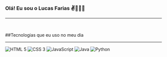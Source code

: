 ### Olá! Eu sou o Lucas Farias ✌️🧑🏻‍💻
<hr> <br>


##Tecnologias que eu uso no meu dia <hr>

  ![HTML 5](https://img.shields.io/badge/-HTML5-E34F26?style=flat-square&logo=html5&logoColor=white)
  ![CSS 3](https://img.shields.io/badge/-CSS3-1572B6?style=flat-square&logo=css3&logoColor=white)
  ![JavaScript](https://img.shields.io/badge/-JavaScript-F7DF1E?style=flat-square&logo=javascript&logoColor=black)
  ![Java](https://img.shields.io/badge/-Java-007396?style=flat-square&logo=java&logoColor=white)
  ![Python](https://img.shields.io/pypi/pyversions/:packageName)


